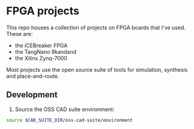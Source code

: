 # FPGA projects

This repo houses a collection of projects on FPGA boards that I've used. These are:

* the iCEBreaker FPGA
* the TangNano 9kandand
* the Xilinx Zynq-7000

Most projects use the open source suite of tools for simulation, synthesis and place-and-route.

## Development

1. Source the OSS CAD suite environment:
```bash
source $CAD_SUITE_DIR/oss-cad-suite/environment
```

